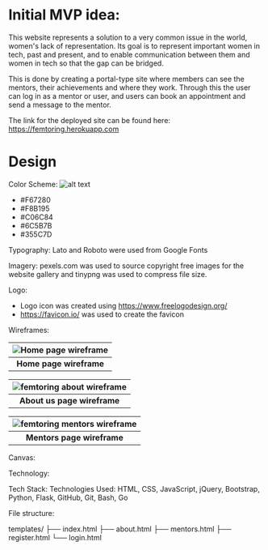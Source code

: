 # Initial MVP idea:

This website represents a solution to a very common issue in the world, women's lack of representation. Its goal is to represent important women in tech, past and present, and to enable communication between them and women in tech so that the gap can be bridged.

This is done by creating a portal-type site where members can see the mentors, their achievements and where they work. Through this the user can log in as a mentor or user, and users can book an appointment and send a message to the mentor.

The link for the deployed site can be found here: https://femtoring.herokuapp.com

# Design

Color Scheme:
![alt text](assets/images/colour-palette.png)

-   #F67280
-   #F8B195
-   #C06C84
-   #6C5B7B
-   #355C7D​

Typography:
Lato and Roboto were used from Google Fonts​

Imagery:
pexels.com was used to source copyright free images for the website gallery and tinypng was used to compress file size​.

Logo:

-   Logo icon was created using https://www.freelogodesign.org/
-   https://favicon.io/ was used to create the favicon

Wireframes:

| ![Home page wireframe](assets/images/home-page.png) |
| :-------------------------------------------------: |
|             <b>Home page wireframe</b>              |

| ![femtoring about wireframe](assets/images/about-page.png) |
| :--------------------------------------------------------: |
|               <b>About us page wireframe</b>               |

| ![femtoring mentors wireframe](assets/images/mentors-page.png) |
| :------------------------------------------------------------: |
|                 <b>Mentors page wireframe</b>                  |

Canvas:

Technology:

Tech Stack:
​Technologies Used: HTML, CSS, JavaScript, jQuery, Bootstrap, Python, Flask, GitHub, Git, Bash, Go

File structure:

templates/
├── index.html
├── about.html
├── mentors.html
├── register.html
└── login.html
